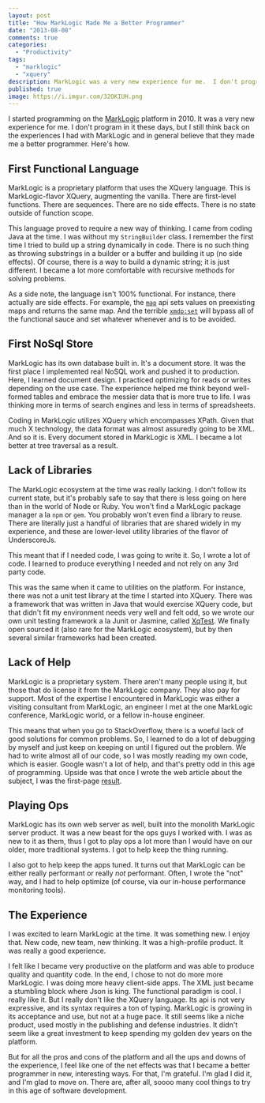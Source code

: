 ```yaml
---
layout: post
title: "How MarkLogic Made Me a Better Programmer"
date: "2013-08-08"
comments: true
categories:
  - "Productivity"
tags:
  - "marklogic"
  - "xquery"
description: MarkLogic was a very new experience for me.  I don't program in it these days, but it helped me become a better programmer.
published: true
image: https://i.imgur.com/32OKIUH.png
---
```


I started programming on the [MarkLogic](http://www.marklogic.com/) platform in 2010.  It was a very new experience for me.  I don't program in it these days, but I still think back on the experiences I had with MarkLogic and in general believe that they made me a better programmer.  Here's how.

<!--more-->

## First Functional Language
MarkLogic is a proprietary platform that uses the XQuery language.  This is MarkLogic-flavor XQuery, augmenting the vanilla.  There are first-level functions.  There are sequences.  There are no side effects.  There is no state outside of function scope.

This language proved to require a new way of thinking.  I came from coding Java at the time.  I was without my `StringBuilder` class.  I remember the first time I tried to build up a string dynamically in code.  There is no such thing as throwing substrings in a builder or a buffer and building it up (no side effects).  Of course, there is a way to build a dynamic string; it is just different.  I became a lot more comfortable with recursive methods for solving problems.

As a side note, the language isn't 100% functional.  For instance, there actually are side effects.  For example, the [`map`](https://docs.marklogic.com/map) api sets values on preexisting maps and returns the same map.  And the terrible [`xmdp:set`](https://docs.marklogic.com/xdmp:set) will bypass all of the functional sauce and set whatever whenever and is to be avoided.

## First NoSql Store
MarkLogic has its own database built in.  It's a document store.  It was the first place I implemented real NoSQL work and pushed it to production.  Here, I learned document design.  I practiced optimizing for reads or writes depending on the use case.  The experience helped me think beyond well-formed tables and embrace the messier data that is more true to life.  I was thinking more in terms of search engines and less in terms of spreadsheets.

Coding in MarkLogic utilizes XQuery which encompasses XPath.  Given that much X technology, the data format was almost assuredly going to be XML.  And so it is.  Every document stored in MarkLogic is XML.  I became a lot better at tree traversal as a result.

## Lack of Libraries
The MarkLogic ecosystem at the time was really lacking.  I don't follow its current state, but it's probably safe to say that there is less going on here than in the world of Node or Ruby.  You won't find a MarkLogic package manager a la `npm` or `gem`.  You probably won't even find a library to reuse.  There are literally just a handful of libraries that are shared widely in my experience, and these are lower-level utility libraries of the flavor of UnderscoreJs.

This meant that if I needed code, I was going to write it.  So, I wrote a lot of code.  I learned to produce everything I needed and not rely on any 3rd party code.

This was the same when it came to utilities on the platform.  For instance, there was not a unit test library at the time I started into XQuery.  There was a framework that was written in Java that would exercise XQuery code, but that didn't fit my environment needs very well and felt odd, so we wrote our own unit testing framework a la Junit or Jasmine, called [XqTest](https://github.com/irinc/xqtest).  We finally open sourced it (also rare for the MarkLogic ecosystem), but by then several similar frameworks had been created.

## Lack of Help
MarkLogic is a proprietary system.  There aren't many people using it, but those that do license it from the MarkLogic company.  They also pay for support.  Most of the expertise I encountered in MarkLogic was either a visiting consultant from MarkLogic, an engineer I met at the one MarkLogic conference, MarkLogic world, or a fellow in-house engineer.

This means that when you go to StackOverflow, there is a woeful lack of good solutions for common problems.  So, I learned to do a lot of debugging by myself and just keep on keeping on until I figured out the problem.  We had to write almost all of our code, so I was mostly reading my own code, which is easier.  Google wasn't a lot of help, and that's pretty odd in this age of programming.  Upside was that once I wrote the web article about the subject, I was the first-page [result](http://rockycode.com/blog/tech/marklogic/).

## Playing Ops
MarkLogic has its own web server as well, built into the monolith MarkLogic server product.  It was a new beast for the ops guys I worked with.  I was as new to it as them, thus I got to play ops a lot more than I would have on our older, more traditional systems.  I got to help keep the thing running.

I also got to help keep the apps tuned.  It turns out that MarkLogic can be either really performant or really *not* performant.  Often, I wrote the "not" way, and I had to help optimize (of course, via our in-house performance monitoring tools).

## The Experience
I was excited to learn MarkLogic at the time.  It was something new.  I enjoy that.  New code, new team, new thinking.  It was a high-profile product.  It was really a good experience.

I felt like I became very productive on the platform and was able to produce quality and quantity code.  In the end, I chose to not do more more MarkLogic.  I was doing more heavy client-side apps.  The XML just became a stumbling block where Json is king.  The functional paradigm is cool.  I really like it.  But I really don't like the XQuery language.  Its api is not very expressive, and its syntax requires a ton of typing.  MarkLogic is growing in its acceptance and use, but not at a huge pace.  It still seems like a niche product, used mostly in the publishing and defense industries.  It didn't seem like a great investment to keep spending my golden dev years on the platform.

 But for all the pros and cons of the platform and all the ups and downs of the experience, I feel like one of the net effects was that I became a better programmer in new, interesting ways.  For that, I'm grateful.  I'm glad I did it, and I'm glad to move on.  There are, after all, soooo many cool things to try in this age of software development.
